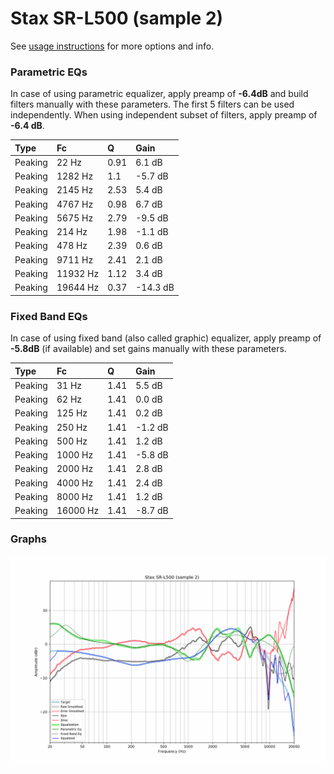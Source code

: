 # Stax SR-L500 (sample 2)
See [usage instructions](https://github.com/jaakkopasanen/AutoEq#usage) for more options and info.

### Parametric EQs
In case of using parametric equalizer, apply preamp of **-6.4dB** and build filters manually
with these parameters. The first 5 filters can be used independently.
When using independent subset of filters, apply preamp of **-6.4 dB**.

| Type    | Fc       |    Q | Gain     |
|:--------|:---------|:-----|:---------|
| Peaking | 22 Hz    | 0.91 | 6.1 dB   |
| Peaking | 1282 Hz  | 1.1  | -5.7 dB  |
| Peaking | 2145 Hz  | 2.53 | 5.4 dB   |
| Peaking | 4767 Hz  | 0.98 | 6.7 dB   |
| Peaking | 5675 Hz  | 2.79 | -9.5 dB  |
| Peaking | 214 Hz   | 1.98 | -1.1 dB  |
| Peaking | 478 Hz   | 2.39 | 0.6 dB   |
| Peaking | 9711 Hz  | 2.41 | 2.1 dB   |
| Peaking | 11932 Hz | 1.12 | 3.4 dB   |
| Peaking | 19644 Hz | 0.37 | -14.3 dB |

### Fixed Band EQs
In case of using fixed band (also called graphic) equalizer, apply preamp of **-5.8dB**
(if available) and set gains manually with these parameters.

| Type    | Fc       |    Q | Gain    |
|:--------|:---------|:-----|:--------|
| Peaking | 31 Hz    | 1.41 | 5.5 dB  |
| Peaking | 62 Hz    | 1.41 | 0.0 dB  |
| Peaking | 125 Hz   | 1.41 | 0.2 dB  |
| Peaking | 250 Hz   | 1.41 | -1.2 dB |
| Peaking | 500 Hz   | 1.41 | 1.2 dB  |
| Peaking | 1000 Hz  | 1.41 | -5.8 dB |
| Peaking | 2000 Hz  | 1.41 | 2.8 dB  |
| Peaking | 4000 Hz  | 1.41 | 2.4 dB  |
| Peaking | 8000 Hz  | 1.41 | 1.2 dB  |
| Peaking | 16000 Hz | 1.41 | -8.7 dB |

### Graphs
![](./Stax%20SR-L500%20(sample%202).png)